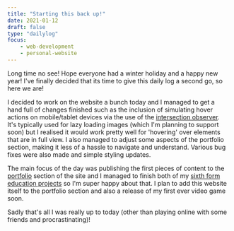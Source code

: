 ```yaml
---
title: "Starting this back up!"
date: 2021-01-12
draft: false
type: "dailylog"
focus:
    - web-development
    - personal-website
---
```


Long time no see! Hope everyone had a winter holiday and a happy new year! I've finally decided that its time to give this daily log a second go, so here we are!

I decided to work on the website a bunch today and I managed to get a hand full of changes finished such as the inclusion of simulating hover actions on mobile/tablet devices via the use of the [intersection observer](https://developer.mozilla.org/en-US/docs/Web/API/Intersection_Observer_API). It's typically used for lazy loading images (which I'm planning to support soon) but I realised it would work pretty well for 'hovering' over elements that are in full view. I also managed to adjust some aspects of the portfolio section, making it less of a hassle to navigate and understand. Various bug fixes were also made and simple styling updates.

The main focus of the day was publishing the first pieces of content to the [portfolio](/portfolio) section of the site and I managed to finish both of my [sixth form education projects](content/portfolio/sixth-form-education) so I'm super happy about that. I plan to add this website itself to the portfolio section and also a release of my first ever video game soon.

Sadly that's all I was really up to today (other than playing online with some friends and procrastinating)!